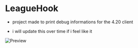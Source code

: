 # LeagueHook
- project made to print debug informations for the 4.20 client

- i will update this over time if i feel like it

![Preview](https://i.imgur.com/qVJi3nO.png)
